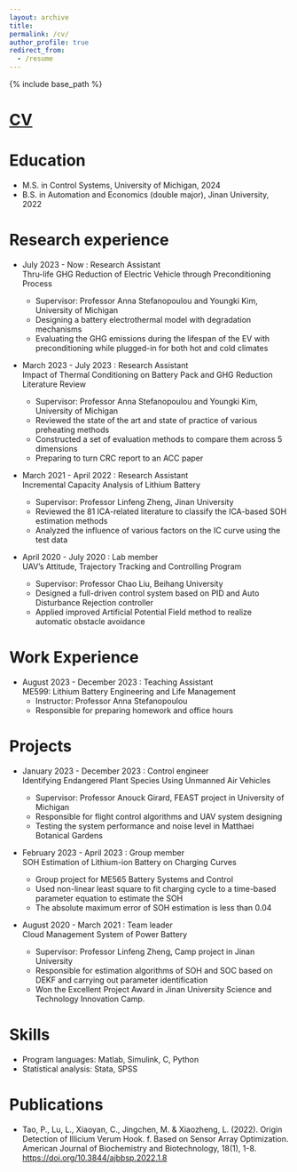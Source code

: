 ```yaml
---
layout: archive
title: 
permalink: /cv/
author_profile: true
redirect_from:
  - /resume
---
```


{% include base_path %}

[CV](https://drive.google.com/file/d/1zcS8RqZyMBWXBUMpNXx0t8gDAK3uP_8_/view?usp=drive_link)
======

Education
======
* M.S. in Control Systems, University of Michigan, 2024
* B.S. in Automation and Economics (double major), Jinan University, 2022

Research experience
======
* July 2023 - Now : Research Assistant                                                                                              
  Thru-life GHG Reduction of Electric Vehicle through Preconditioning Process  
  * Supervisor: Professor Anna Stefanopoulou and Youngki Kim, University of Michigan
  * Designing a battery electrothermal model with degradation mechanisms
  * Evaluating the GHG emissions during the lifespan of the EV with preconditioning while plugged-in for both hot and cold climates


* March 2023 - July 2023 : Research Assistant                                                                     
  Impact of Thermal Conditioning on Battery Pack and GHG Reduction Literature Review
  * Supervisor: Professor Anna Stefanopoulou and Youngki Kim, University of Michigan
  * Reviewed the state of the art and state of practice of various preheating methods 
  * Constructed a set of evaluation methods to compare them across 5 dimensions
  * Preparing to turn CRC report to an ACC paper
  
  
* March 2021 - April 2022 : Research Assistant                                                         
  Incremental Capacity Analysis of Lithium Battery 
  * Supervisor: Professor Linfeng Zheng, Jinan University
  * Reviewed the 81 ICA-related literature to classify the ICA-based SOH estimation methods
  * Analyzed the influence of various factors on the IC curve using the test data
  
 
* April 2020 - July 2020 : Lab member                              
  UAV’s Attitude, Trajectory Tracking and Controlling Program
  * Supervisor: Professor Chao Liu, Beihang University
  * Designed a full-driven control system based on PID and Auto Disturbance Rejection controller
  * Applied improved Artificial Potential Field method to realize automatic obstacle avoidance

Work Experience
======
* August 2023 - December 2023 : Teaching Assistant                                                 
  ME599: Lithium Battery Engineering and Life Management
  * Instructor: Professor Anna Stefanopoulou
  * Responsible for preparing homework and office hours

Projects
======
* January 2023 - December 2023 : Control engineer                                  
  Identifying Endangered Plant Species Using Unmanned Air Vehicles
  * Supervisor: Professor Anouck Girard, FEAST project in University of Michigan
  * Responsible for flight control algorithms and UAV system designing
  * Testing the system performance and noise level in Matthaei Botanical Gardens

* February 2023 - April 2023 : Group member                                                              
  SOH Estimation of Lithium-ion Battery on Charging Curves
  * Group project for ME565 Battery Systems and Control
  * Used non-linear least square to fit charging cycle to a time-based parameter equation to estimate the SOH
  * The absolute maximum error of SOH estimation is less than 0.04

* August 2020 - March 2021 : Team leader                            
  Cloud Management System of Power Battery
  * Supervisor: Professor Linfeng Zheng, Camp project in Jinan University
  * Responsible for estimation algorithms of SOH and SOC based on DEKF and carrying out parameter identification
  * Won the Excellent Project Award in Jinan University Science and Technology Innovation Camp.

Skills
======
* Program languages: Matlab, Simulink, C, Python
* Statistical analysis: Stata, SPSS

Publications
======
* Tao, P., Lu, L., Xiaoyan, C., Jingchen, M. & Xiaozheng, L. (2022). Origin Detection of Illicium Verum Hook. f. Based on Sensor Array Optimization. American Journal of Biochemistry and Biotechnology, 18(1), 1-8. https://doi.org/10.3844/ajbbsp.2022.1.8

  

